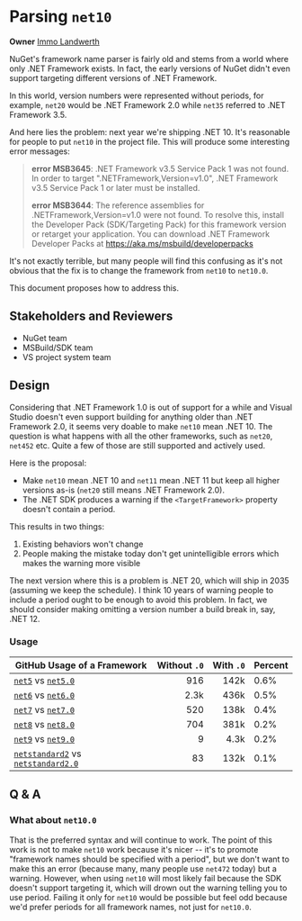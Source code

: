 # Parsing `net10`

**Owner** [Immo Landwerth](https://github.com/terrajobst)

NuGet's framework name parser is fairly old and stems from a world where only
.NET Framework exists. In fact, the early versions of NuGet didn't even support
targeting different versions of .NET Framework.

In this world, version numbers were represented without periods, for example,
`net20` would be .NET Framework 2.0 while `net35` referred to .NET Framework
3.5.

And here lies the problem: next year we're shipping .NET 10. It's reasonable for
people to put `net10` in the project file. This will produce some interesting
error messages:

> **error MSB3645**: .NET Framework v3.5 Service Pack 1 was not found. In order
> to target ".NETFramework,Version=v1.0", .NET Framework v3.5 Service Pack 1 or
> later must be installed.
>
> **error MSB3644**: The reference assemblies for .NETFramework,Version=v1.0
> were not found. To resolve this, install the Developer Pack (SDK/Targeting
> Pack) for this framework version or retarget your application. You can
> download .NET Framework Developer Packs at
> https://aka.ms/msbuild/developerpacks

It's not exactly terrible, but many people will find this confusing as it's not
obvious that the fix is to change the framework from `net10` to `net10.0`.

This document proposes how to address this.

## Stakeholders and Reviewers

* NuGet team
* MSBuild/SDK team
* VS project system team

## Design

Considering that .NET Framework 1.0 is out of support for a while and Visual
Studio doesn't even support building for anything older than .NET Framework 2.0,
it seems very doable to make `net10` mean .NET 10. The question is what happens
with all the other frameworks, such as `net20`, `net452` etc. Quite a few of
those are still supported and actively used.

Here is the proposal:

* Make `net10` mean .NET 10 and `net11` mean .NET 11 but keep all higher
  versions as-is (`net20` still means .NET Framework 2.0).
* The .NET SDK produces a warning if the `<TargetFramework>` property doesn't
  contain a period.

This results in two things:

1. Existing behaviors won't change
2. People making the mistake today don't get unintelligible errors which makes
   the warning more visible

The next version where this is a problem is .NET 20, which will ship in 2035
(assuming we keep the schedule). I think 10 years of warning people to include a
period ought to be enough to avoid this problem. In fact, we should consider
making omitting a version number a build break in, say, .NET 12.

### Usage

| GitHub Usage of a Framework             | Without `.0` | With `.0` | Percent |
| --------------------------------------- | -----------: | --------: | ------- |
| [`net5`] vs [`net5.0`]                  |          916 |      142k | 0.6%    |
| [`net6`] vs [`net6.0`]                  |         2.3k |      436k | 0.5%    |
| [`net7`] vs [`net7.0`]                  |          520 |      138k | 0.4%    |
| [`net8`] vs [`net8.0`]                  |          704 |      381k | 0.2%    |
| [`net9`] vs [`net9.0`]                  |            9 |      4.3k | 0.2%    |
| [`netstandard2`]  vs [`netstandard2.0`] |           83 |      132k | 0.1%    |

[`net5`]: https://github.com/search?q=net5%3C%2FTargetFramework%3E+lang%3Axml&type=code
[`net6`]: https://github.com/search?q=net6%3C%2FTargetFramework%3E+lang%3Axml&type=code
[`net7`]: https://github.com/search?q=net7%3C%2FTargetFramework%3E+lang%3Axml&type=code
[`net8`]: https://github.com/search?q=net8%3C%2FTargetFramework%3E+lang%3Axml&type=code
[`net9`]: https://github.com/search?q=net9%3C%2FTargetFramework%3E+lang%3Axml&type=code
[`net5.0`]: https://github.com/search?q=net5.0%3C%2FTargetFramework%3E+lang%3Axml&type=code
[`net6.0`]: https://github.com/search?q=net6.0%3C%2FTargetFramework%3E+lang%3Axml&type=code
[`net7.0`]: https://github.com/search?q=net7.0%3C%2FTargetFramework%3E+lang%3Axml&type=code
[`net8.0`]: https://github.com/search?q=net8.0%3C%2FTargetFramework%3E+lang%3Axml&type=code
[`net9.0`]: https://github.com/search?q=net9.0%3C%2FTargetFramework%3E+lang%3Axml&type=code
[`netstandard2`]: https://github.com/search?q=netstandard2%3C%2FTargetFramework%3E+lang%3Axml&type=code
[`netstandard2.0`]: https://github.com/search?q=netstandard2.0%3C%2FTargetFramework%3E+lang%3Axml&type=code

## Q & A

### What about `net10.0`

That is the preferred syntax and will continue to work. The point of this work
is not to make `net10` work because it's nicer -- it's to promote "framework
names should be specified with a period", but we don't want to make this an
error (because many, many people use `net472` today) but a warning. However,
when using `net10` will most likely fail because the SDK doesn't support
targeting it, which will drown out the warning telling you to use period.
Failing it only for `net10` would be possible but feel odd because we'd prefer
periods for all framework names, not just for `net10.0`.
